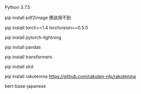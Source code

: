 Python 3.7.5

pip install pdf2image
應該用不到

pip install torch==1.4 torchvision==0.5.0

pip install pytorch-lightning

pip install pandas

pip install transformers

pip install xlrd

pip install rakutenma
https://github.com/rakuten-nlp/rakutenma



bert-base-japanese